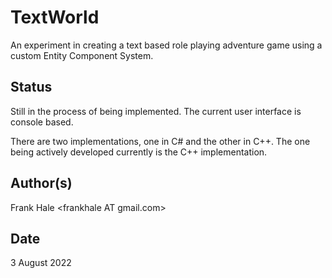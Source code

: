 # TextWorld

An experiment in creating a text based role playing adventure game using a
custom Entity Component System.

## Status

Still in the process of being implemented. The current user interface is console
based.

There are two implementations, one in C# and the other in C++. The one being
actively developed currently is the C++ implementation.

## Author(s)

Frank Hale &lt;frankhale AT gmail.com&gt;

## Date

3 August 2022
